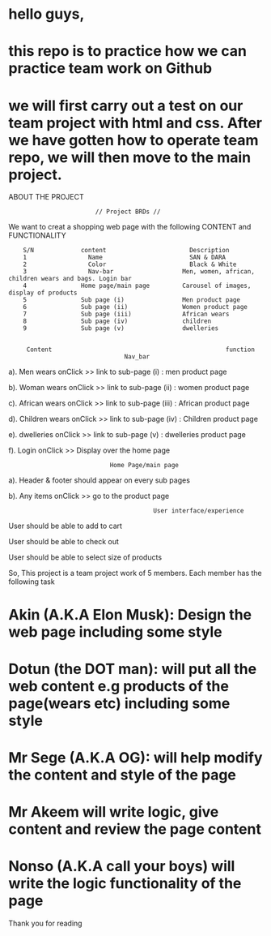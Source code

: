 # hello guys,

# this repo is to practice how we can practice team work on Github

# we will first carry out a test on our team project with html and css. After we have gotten how to operate team repo, we will then move to the main project.

ABOUT THE PROJECT

                            // Project BRDs //
We want to creat a shopping web page with the following CONTENT and FUNCTIONALITY 

        S/N             content                       Description
        1                 Name                        SAN & DARA
        2                 Color                       Black & White
        3                 Nav-bar                   Men, women, african, children wears and bags. Login bar
        4               Home page/main page         Carousel of images, display of products
        5               Sub page (i)                Men product page
        6               Sub page (ii)               Women product page
        7               Sub page (iii)              African wears
        8               Sub page (iv)               children
        9               Sub page (v)                dwelleries


         Content                                                function
                                    Nav_bar

a). Men wears                                         onClick >> link to sub-page (i) : men product page

b). Woman wears                                       onClick >> link to sub-page (ii) : women product page

c). African wears                                     onClick >> link to sub-page (iii) : African product page

d). Children wears                                    onClick >> link to sub-page (iv) : Children product page

e). dwelleries                                        onClick >> link to sub-page (v) : dwelleries product page

f). Login                                             onClick >> Display over the home page

                                Home Page/main page
 a).   Header & footer                                  should appear on every sub pages

 b).    Any items                                       onClick >> go to the product page

                                            User interface/experience
User should be able to add to cart

User should be able to check out 

User should be able to select size of products 


So, This project is a team project work of 5 members. Each member has the following task

# Akin (A.K.A Elon Musk): Design the web page including some style

# Dotun (the DOT man): will put all the web content e.g products of the page(wears etc) including some style

# Mr Sege (A.K.A OG): will help modify the content and style of the page

# Mr Akeem will write logic, give content and review the page content

# Nonso (A.K.A call your boys) will write the logic functionality of the page 

Thank you for reading















  

   



 >> 

 >> 

